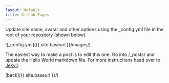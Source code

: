 ```yaml
---
layout: default
title: Github Pages
---
```


Update site name, avatar and other options using the _config.yml file in the root of your repository (shown below).

![_config.yml]({{ site.baseurl }}/images/)

The easiest way to make a post is to edit this one. Go into /_posts/ and update the Hello World markdown file. For more instructions head over to [Jekyll](https://jekyllrb.com/docs/github-pages/).

[back]({{ site.baseurl }}/)
